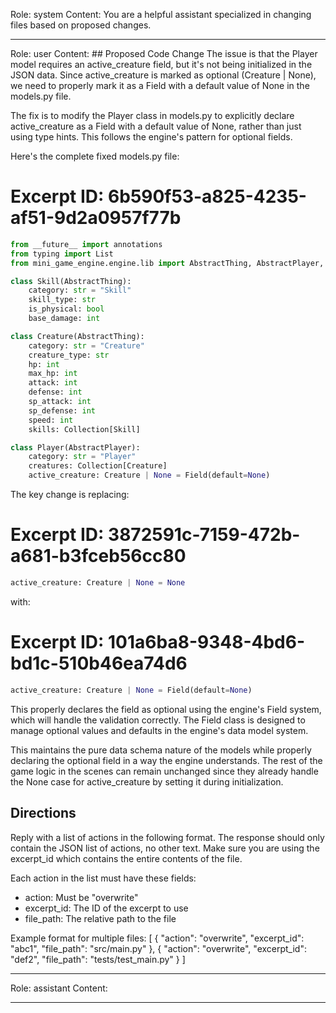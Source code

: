 Role: system
Content: You are a helpful assistant specialized in changing files based on proposed changes.
__________________
Role: user
Content: ## Proposed Code Change
The issue is that the Player model requires an active_creature field, but it's not being initialized in the JSON data. Since active_creature is marked as optional (Creature | None), we need to properly mark it as a Field with a default value of None in the models.py file.

The fix is to modify the Player class in models.py to explicitly declare active_creature as a Field with a default value of None, rather than just using type hints. This follows the engine's pattern for optional fields.

Here's the complete fixed models.py file:

# Excerpt ID: 6b590f53-a825-4235-af51-9d2a0957f77b
```python main_game/models.py
from __future__ import annotations
from typing import List
from mini_game_engine.engine.lib import AbstractThing, AbstractPlayer, Collection, Field

class Skill(AbstractThing):
    category: str = "Skill"
    skill_type: str  
    is_physical: bool
    base_damage: int

class Creature(AbstractThing):
    category: str = "Creature"
    creature_type: str
    hp: int 
    max_hp: int
    attack: int
    defense: int
    sp_attack: int
    sp_defense: int
    speed: int
    skills: Collection[Skill]

class Player(AbstractPlayer):
    category: str = "Player"
    creatures: Collection[Creature]
    active_creature: Creature | None = Field(default=None)
```

The key change is replacing:
# Excerpt ID: 3872591c-7159-472b-a681-b3fceb56cc80
```python
active_creature: Creature | None = None
```
with:
# Excerpt ID: 101a6ba8-9348-4bd6-bd1c-510b46ea74d6
```python
active_creature: Creature | None = Field(default=None)
```

This properly declares the field as optional using the engine's Field system, which will handle the validation correctly. The Field class is designed to manage optional values and defaults in the engine's data model system.

This maintains the pure data schema nature of the models while properly declaring the optional field in a way the engine understands. The rest of the game logic in the scenes can remain unchanged since they already handle the None case for active_creature by setting it during initialization.

## Directions
Reply with a list of actions in the following format. The response should only contain the JSON list of actions, no other text.
Make sure you are using the excerpt_id which contains the entire contents of the file.

Each action in the list must have these fields:
- action: Must be "overwrite"
- excerpt_id: The ID of the excerpt to use
- file_path: The relative path to the file

Example format for multiple files:
[
    {
        "action": "overwrite",
        "excerpt_id": "abc1",
        "file_path": "src/main.py"
    },
    {
        "action": "overwrite",
        "excerpt_id": "def2",
        "file_path": "tests/test_main.py"
    }
]
__________________
Role: assistant
Content: 
__________________

